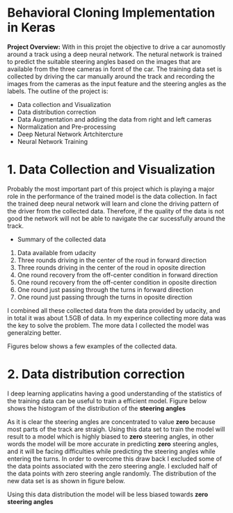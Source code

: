 # Behavioral Cloning Implementation in Keras
**Project Overview:** With in this projet the objective to drive a car aunomostly around a track using a deep neural network. The netural network is trained to predict the suitable steering angles based on the images that are available from the three cameras in fornt of the car. The training data set is collected by driving the car manually around the track and recording the images from the cameras as the input feature and the steering angles as the labels. The outline of the project is:

* Data collection and Visualization
* Data distribution correction
* Data Augmentation and adding the data from right and left cameras
* Normalization and Pre-processing
* Deep Netural Network Artchitercture
* Neural Network Training

# 1. Data Collection and Visualization
Probably the most important part of this project which is playing a major role in the performance of the trained model is the data collection. In fact the trained deep neural network will learn and clone the driving pattern of the driver from the collected data. Therefore, if the quality of the data is not good the network will not be able to navigate the car sucessfully around the track.

* Summary of the collected data
1. Data available from udacity
2. Three rounds driving in the center of the roud in forward direction
3. Three rounds driving in the center of the roud in oposite direction
4. One round recovery from the off-center condition in forward direction
5. One round recovery from the off-center condition in oposite direction
6. One round just passing through the turns in forward direction
7. One round just passing through the turns in oposite direction

I combined all these collected data from the data provided by udacity, and in total it was about 1.5GB of data. In my experince collecting more data was the key to solve the problem. The more data I collected the model was generalzing better.

Figures below shows a few examples of the collected data.

# 2. Data distribution correction
I deep learning applicatins having a good understanding of the statistics of the training data can be useful to train a efficient model. Figure below shows the histogram of the distribution of the **steering angles**

As it is clear the steering angles are concentrated to value **zero** because most parts of the track are straigh. Using this data set to train the model will result to a model which is highly biased to **zero** steering angles, in other words the model will be more accurate in predicting **zero** steering angles, and it will be facing difficulties while predicting the steering angles while entering the turns. In order to overcome this draw back I excluded some of the data points associated with the zero steering angle. I excluded half of the data points with zero steering angle randomly. The distribution of the new data set is as shown in figure below.

Using this data distribution the model will be less biased towards **zero steering angles**



